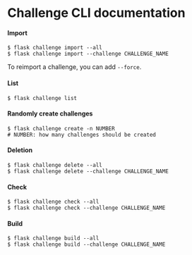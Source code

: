 # Challenge CLI documentation

#### Import

```shell
$ flask challenge import --all
$ flask challenge import --challenge CHALLENGE_NAME
```

To reimport a challenge, you can add `--force`.

#### List

```shell
$ flask challenge list
```

#### Randomly create challenges

```shell
$ flask challenge create -n NUMBER
# NUMBER: how many challenges should be created
```

#### Deletion

```shell
$ flask challenge delete --all
$ flask challenge delete --challenge CHALLENGE_NAME
```

#### Check

```shell
$ flask challenge check --all
$ flask challenge check --challenge CHALLENGE_NAME
```

#### Build

```shell
$ flask challenge build --all
$ flask challenge build --challenge CHALLENGE_NAME
```
